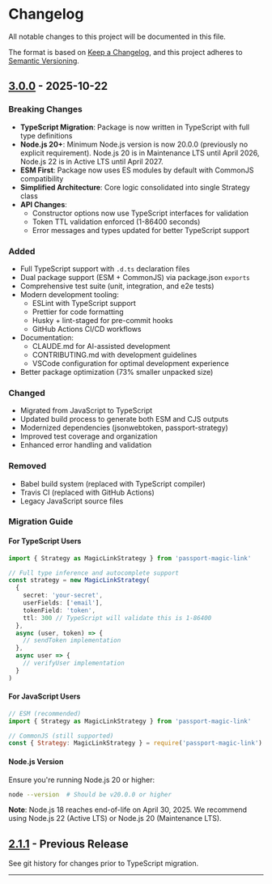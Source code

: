 # Changelog

All notable changes to this project will be documented in this file.

The format is based on [Keep a Changelog](https://keepachangelog.com/en/1.0.0/),
and this project adheres to [Semantic Versioning](https://semver.org/spec/v2.0.0.html).

## [3.0.0] - 2025-10-22

### Breaking Changes

- **TypeScript Migration**: Package is now written in TypeScript with full type definitions
- **Node.js 20+**: Minimum Node.js version is now 20.0.0 (previously no explicit requirement). Node.js 20 is in Maintenance LTS until April 2026, Node.js 22 is in Active LTS until April 2027.
- **ESM First**: Package now uses ES modules by default with CommonJS compatibility
- **Simplified Architecture**: Core logic consolidated into single Strategy class
- **API Changes**:
  - Constructor options now use TypeScript interfaces for validation
  - Token TTL validation enforced (1-86400 seconds)
  - Error messages and types updated for better TypeScript support

### Added

- Full TypeScript support with `.d.ts` declaration files
- Dual package support (ESM + CommonJS) via package.json `exports`
- Comprehensive test suite (unit, integration, and e2e tests)
- Modern development tooling:
  - ESLint with TypeScript support
  - Prettier for code formatting
  - Husky + lint-staged for pre-commit hooks
  - GitHub Actions CI/CD workflows
- Documentation:
  - CLAUDE.md for AI-assisted development
  - CONTRIBUTING.md with development guidelines
  - VSCode configuration for optimal development experience
- Better package optimization (73% smaller unpacked size)

### Changed

- Migrated from JavaScript to TypeScript
- Updated build process to generate both ESM and CJS outputs
- Modernized dependencies (jsonwebtoken, passport-strategy)
- Improved test coverage and organization
- Enhanced error handling and validation

### Removed

- Babel build system (replaced with TypeScript compiler)
- Travis CI (replaced with GitHub Actions)
- Legacy JavaScript source files

### Migration Guide

#### For TypeScript Users

```typescript
import { Strategy as MagicLinkStrategy } from 'passport-magic-link'

// Full type inference and autocomplete support
const strategy = new MagicLinkStrategy(
  {
    secret: 'your-secret',
    userFields: ['email'],
    tokenField: 'token',
    ttl: 300 // TypeScript will validate this is 1-86400
  },
  async (user, token) => {
    // sendToken implementation
  },
  async user => {
    // verifyUser implementation
  }
)
```

#### For JavaScript Users

```javascript
// ESM (recommended)
import { Strategy as MagicLinkStrategy } from 'passport-magic-link'

// CommonJS (still supported)
const { Strategy: MagicLinkStrategy } = require('passport-magic-link')
```

#### Node.js Version

Ensure you're running Node.js 20 or higher:

```bash
node --version  # Should be v20.0.0 or higher
```

**Note**: Node.js 18 reaches end-of-life on April 30, 2025. We recommend using Node.js 22 (Active LTS) or Node.js 20 (Maintenance LTS).

## [2.1.1] - Previous Release

See git history for changes prior to TypeScript migration.

---

[3.0.0]: https://github.com/vinialbano/passport-magic-link/compare/v2.1.1...v3.0.0
[2.1.1]: https://github.com/vinialbano/passport-magic-link/releases/tag/v2.1.1
